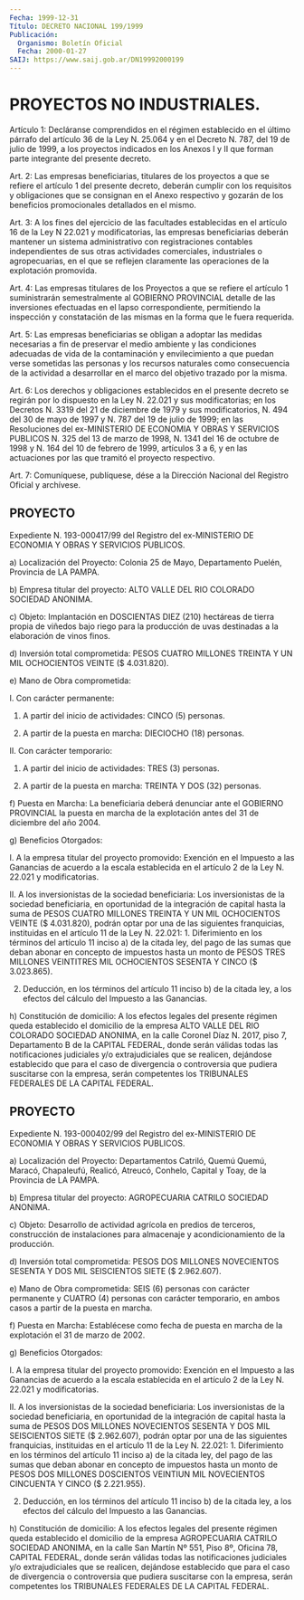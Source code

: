 ```yaml
---
Fecha: 1999-12-31
Título: DECRETO NACIONAL 199/1999
Publicación:
  Organismo: Boletín Oficial
  Fecha: 2000-01-27
SAIJ: https://www.saij.gob.ar/DN19992000199
---
```

# PROYECTOS NO INDUSTRIALES.

<a id="1"></a>
Artículo 1: Decláranse comprendidos en el régimen establecido en el último párrafo  del  artículo  36 de la Ley N. 25.064 y en el Decreto N. 787, del 19 de julio de 1999, a los proyectos  indicados en  los  Anexos  I  y  II que forman parte integrante del presente decreto.

<a id="2"></a>
Art. 2: Las empresas beneficiarias,  titulares  de los proyectos a que se refiere el artículo 1 del presente decreto,  deberán cumplir con  los  requisitos y obligaciones que se consignan en  el  Anexo respectivo  y gozarán de los beneficios promocionales detallados en el mismo.

<a id="3"></a>
Art. 3: A los  fines del ejercicio de las facultades establecidas en el artículo 16 de la Ley N 22.021 y modificatorias, las empresas beneficiarias  deberán  mantener  un  sistema  administrativo  con registraciones contables  independientes  de  sus otras actividades comerciales, industriales o agropecuarias, en el  que  se  reflejen claramente    las   operaciones  de  la  explotación  promovida.

<a id="4"></a>
Art.  4: Las empresas titulares de los Proyectos a que se refiere el artículo  1 suministrarán semestralmente al GOBIERNO PROVINCIAL detalle de las inversiones efectuadas en el lapso correspondiente, permitiendo la  inspección y constatación de las mismas en la forma que le fuera requerida.

<a id="5"></a>
Art. 5: Las empresas  beneficiarias  se  obligan  a  adoptar  las medidas  necesarias  a  fin  de  preservar el medio ambiente y las condiciones adecuadas de vida de  la  contaminación y envilecimiento  a  que  puedan  verse  sometidas las personas  y los  recursos naturales como consecuencia  de  la  actividad  a desarrollar en el marco del objetivo trazado por la misma.

<a id="6"></a>
Art. 6: Los derechos y obligaciones establecidos  en  el presente decreto  se  regirán  por  lo  dispuesto en la Ley N. 22.021 y  sus modificatorias; en los Decretos N. 3319 del 21 de diciembre de 1979 y sus modificatorios, N. 494 del 30 de mayo de 1997 y N. 787 del 19 de julio de 1999; en las Resoluciones del ex-MINISTERIO DE ECONOMIA Y OBRAS Y SERVICIOS PUBLICOS N. 325 del 13 de marzo de 1998, N. 1341 del 16 de octubre de 1998 y N. 164 del 10 de febrero de 1999, artículos 3 a 6, y en las actuaciones por las que tramitó el proyecto respectivo.

<a id="7"></a>
Art.  7: Comuníquese,  publíquese, dése a la Dirección Nacional del Registro Oficial y archívese.

## PROYECTO

<a id="1"></a>
Expediente N. 193-000417/99  del  Registro  del  ex-MINISTERIO  DE ECONOMIA Y OBRAS Y SERVICIOS PUBLICOS.

a)  Localización  del  Proyecto:  Colonia  25 de Mayo, Departamento Puelén, Provincia de LA PAMPA.

b)  Empresa  titular  del  proyecto: ALTO VALLE  DEL  RIO  COLORADO SOCIEDAD ANONIMA.

c)  Objeto:  Implantación en DOSCIENTAS  DIEZ  (210)  hectáreas  de tierra propia  de  viñedos  bajo  riego  para la producción de uvas destinadas a la elaboración de vinos finos.

d) Inversión total comprometida: PESOS CUATRO  MILLONES  TREINTA Y UN MIL OCHOCIENTOS VEINTE ($ 4.031.820).

e)  Mano  de  Obra  comprometida:

I. Con carácter permanente:

1.  A partir del inicio de actividades: CINCO (5) personas.

2.  A  partir  de la puesta  en  marcha:  DIECIOCHO  (18)  personas.

II. Con carácter temporario:

1. A partir del inicio de actividades: TRES (3) personas.

2. A partir de la  puesta  en  marcha:  TREINTA Y DOS (32) personas.

f)  Puesta  en  Marcha: La beneficiaria deberá  denunciar  ante  el GOBIERNO PROVINCIAL la puesta en marcha de la explotación antes del 31 de diciembre del año 2004.

g) Beneficios Otorgados:

I.  A  la  empresa  titular  del proyecto promovido: Exención en el Impuesto a las Ganancias de acuerdo a la escala establecida en el artículo 2 de la Ley N. 22.021 y modificatorias.

II.   A  los  inversionistas  de  la  sociedad  beneficiaria:  Los inversionistas  de  la sociedad beneficiaria, en oportunidad de la integración de capital  hasta  la  suma  de  PESOS CUATRO MILLONES TREINTA  Y UN MIL OCHOCIENTOS VEINTE ($ 4.031.820),  podrán  optar por una de  las siguientes franquicias, instituidas en el artículo 11 de la Ley N. 22.021:  1. Diferimiento en los términos del artículo 11 inciso a)  de  la citada  ley,  del pago de las sumas que deban abonar  en  concepto de impuestos hasta  un  monto  de  PESOS  TRES MILLONES VEINTITRES MIL OCHOCIENTOS SESENTA Y CINCO ($ 3.023.865).

2. Deducción, en los términos  del  artículo  11  inciso  b)  de la citada  ley, a los efectos del cálculo del Impuesto a las Ganancias.

h) Constitución  de  domicilio: A los efectos legales del presente régimen queda establecido el domicilio de la empresa ALTO VALLE DEL RIO COLORADO SOCIEDAD  ANONIMA, en  la  calle Coronel Díaz N. 2017, piso 7, Departamento B de la CAPITAL FEDERAL,  donde  serán válidas todas  las  notificaciones judiciales y/o extrajudiciales  que  se realicen, dejándose  establecido  que para el caso de divergencia o controversia  que  pudiera  suscitarse    con   la  empresa,  serán competentes  los  TRIBUNALES  FEDERALES  DE  LA  CAPITAL  FEDERAL.

## PROYECTO

<a id="1"></a>
Expediente N. 193-000402/99  del  Registro del ex-MINISTERIO  DE ECONOMIA Y OBRAS Y SERVICIOS PUBLICOS.

a) Localización del Proyecto: Departamentos Catriló, Quemú Quemú, Maracó, Chapaleufú, Realicó, Atreucó, Conhelo, Capital y Toay, de la Provincia de LA PAMPA.

b)  Empresa  titular  del proyecto: AGROPECUARIA  CATRILO  SOCIEDAD ANONIMA.

c) Objeto: Desarrollo de actividad agrícola en predios de terceros, construcción de instalaciones  para  almacenaje y acondicionamiento de la producción.

d)  Inversión total comprometida: PESOS  DOS  MILLONES  NOVECIENTOS SESENTA Y DOS MIL SEISCIENTOS SIETE ($ 2.962.607).

e) Mano  de  Obra  comprometida:  SEIS  (6)  personas con carácter permanente y CUATRO (4) personas con carácter  temporario, en ambos casos a partir de la puesta en marcha.

f) Puesta en Marcha: Establécese como fecha de puesta en marcha de la explotación el 31 de marzo de 2002.

g) Beneficios Otorgados:

I.  A  la  empresa  titular  del  proyecto promovido: Exención en el Impuesto a las Ganancias de acuerdo a la escala establecida en el artículo 2 de la Ley N. 22.021 y modificatorias.

II.   A  los  inversionistas  de  la  sociedad  beneficiaria:  Los inversionistas  de  la  sociedad beneficiaria, en oportunidad de la integración de capital hasta la suma de PESOS DOS MILLONES NOVECIENTOS SESENTA Y DOS MIL SEISCIENTOS SIETE ($ 2.962.607), podrán optar por una de las siguientes franquicias, instituidas en el artículo 11 de la Ley N. 22.021: 1. Diferimiento en los términos del artículo 11 inciso a) de la citada ley, del pago de las sumas que deban abonar en concepto de impuestos  hasta un monto de PESOS DOS MILLONES DOSCIENTOS VEINTIUN MIL NOVECIENTOS CINCUENTA Y CINCO ($ 2.221.955).

2.  Deducción, en los términos del artículo  11  inciso  b)  de  la citada  ley, a los efectos del cálculo del Impuesto a las Ganancias.

h) Constitución de domicilio: A los efectos legales del presente régimen queda establecido el domicilio de la empresa AGROPECUARIA CATRILO SOCIEDAD ANONIMA, en la calle San Martín Nº 551, Piso 8º, Oficina 78, CAPITAL FEDERAL, donde serán válidas todas las notificaciones judiciales y/o extrajudiciales que se realicen, dejándose establecido que para el caso de divergencia o controversia que pudiera suscitarse con la empresa, serán competentes los TRIBUNALES FEDERALES DE LA CAPITAL FEDERAL.